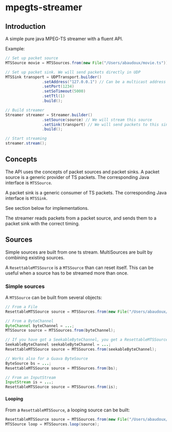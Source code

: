 mpegts-streamer
===============

## Introduction
A simple pure java MPEG-TS streamer with a fluent API. 

Example:

```java
// Set up packet source
MTSSource movie = MTSSources.from(new File("/Users/abaudoux/movie.ts"));

// Set up packet sink. We will send packets directly in UDP
MTSSink transport = UDPTransport.builder()
				.setAddress("127.0.0.1") // Can be a multicast address
				.setPort(1234)
				.setSoTimeout(5000)
				.setTtl(1)
				.build();

// Build streamer
Streamer streamer = Streamer.builder()
				.setSource(source) // We will stream this source
				.setSink(transport) // We will send packets to this sink
				.build();

// Start streaming
streamer.stream();

```


## Concepts

The API uses the concepts of packet sources and packet sinks. 
A packet source is a generic provider of TS packets. The corresponding Java interface is `MTSSource`.

A packet sink is a generic consumer of TS packets. The corresponding Java interface is `MTSSink`. 

See section below for implementations.

The streamer reads packets from a packet source, and sends them to a packet sink with the correct timing.


## Sources

Simple sources are built from one ts stream. MultiSources are built by combining existing sources.

A `ResettableMTSSource` is a `MTSSource` than can reset itself. This can be useful when a source has to be streamed more than once.

### Simple sources

A `MTSSource` can be built from several objects:

```java
// From a File
ResettableMTSSource source = MTSSources.from(new File("/Users/abaudoux/Downloads/Media-123.ffmpeg.ts"));

// From a ByteChannel
ByteChannel byteChannel = ...;
MTSSource source = MTSSources.from(byteChannel);

// If you have got a SeekableByteChannel, you get a ResettableMTSSource
SeekableByteChannel seekableByteChannel = ...;
ResettableMTSSource source = MTSSources.from(seekableByteChannel);

// Works also for a Guava ByteSource
ByteSource bs = ...;
ResettableMTSSource source = MTSSources.from(bs);

// From an InputStream
InputStream is = ...;
ResettableMTSSource source = MTSSources.from(is);
```

#### Looping

From a `ResettableMTSSource`, a looping source can be built:

```java
ResettableMTSSource source = MTSSources.from(new File("/Users/abaudoux/Downloads/Media-123.ffmpeg.ts"));
MTSSource loop = MTSSources.loop(source);
```





